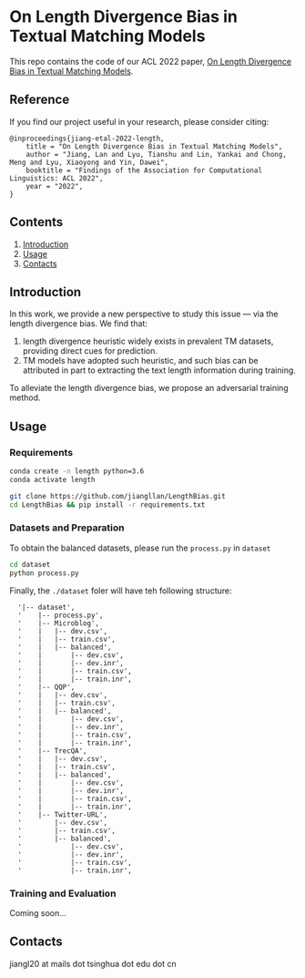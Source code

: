 # On Length Divergence Bias in Textual Matching Models

This repo contains the code of our ACL 2022 paper, [On Length Divergence Bias in Textual Matching Models](https://aclanthology.org/2022.findings-acl.330.pdf).

## Reference

If you find our project useful in your research, please consider citing:

```
@inproceedings{jiang-etal-2022-length,
    title = "On Length Divergence Bias in Textual Matching Models",
    author = "Jiang, Lan and Lyu, Tianshu and Lin, Yankai and Chong, Meng and Lyu, Xiaoyong and Yin, Dawei",
    booktitle = "Findings of the Association for Computational Linguistics: ACL 2022",
    year = "2022",
}
```

## Contents

1. [Introduction](#introduction)
2. [Usage](#usage)
4. [Contacts](#contacts)

## Introduction

In this work, we provide a new perspective to study this issue — via the length divergence bias. 
We find that:
1) length divergence heuristic widely exists in prevalent TM datasets, providing direct cues for prediction.
2) TM models have adopted such heuristic, and such bias can be attributed in part to extracting the text length information during training.

To alleviate the length divergence bias, we propose an adversarial training method.

## Usage

### Requirements

```bash
conda create -n length python=3.6
conda activate length

git clone https://github.com/jiangllan/LengthBias.git
cd LengthBias && pip install -r requirements.txt
```

### Datasets and Preparation

To obtain the balanced datasets, please run the `process.py` in `dataset`

```bash
cd dataset
python process.py
```
Finally, the `./dataset` foler will have teh following structure:

```angular2html
  '|-- dataset',
  '    |-- process.py',
  '    |-- Microblog',
  '    |   |-- dev.csv',
  '    |   |-- train.csv',
  '    |   |-- balanced',
  '    |       |-- dev.csv',
  '    |       |-- dev.inr',
  '    |       |-- train.csv',
  '    |       |-- train.inr',
  '    |-- QQP',
  '    |   |-- dev.csv',
  '    |   |-- train.csv',
  '    |   |-- balanced',
  '    |       |-- dev.csv',
  '    |       |-- dev.inr',
  '    |       |-- train.csv',
  '    |       |-- train.inr',
  '    |-- TrecQA',
  '    |   |-- dev.csv',
  '    |   |-- train.csv',
  '    |   |-- balanced',
  '    |       |-- dev.csv',
  '    |       |-- dev.inr',
  '    |       |-- train.csv',
  '    |       |-- train.inr',
  '    |-- Twitter-URL',
  '        |-- dev.csv',
  '        |-- train.csv',
  '        |-- balanced',
  '            |-- dev.csv',
  '            |-- dev.inr',
  '            |-- train.csv',
  '            |-- train.inr',
```

### Training and Evaluation

Coming soon...

## Contacts

jiangl20 at mails dot tsinghua dot edu dot cn